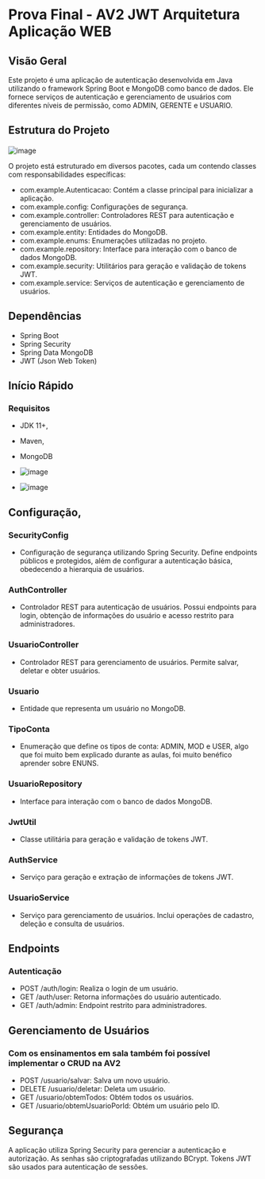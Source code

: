 # Prova Final - AV2 JWT Arquitetura Aplicação WEB
## Visão Geral
Este projeto é uma aplicação de autenticação desenvolvida em Java utilizando o framework Spring Boot e MongoDB como banco de dados. Ele fornece serviços de autenticação e gerenciamento de usuários com diferentes níveis de permissão, como ADMIN, GERENTE e USUARIO.

## Estrutura do Projeto
#### 
![image](https://github.com/lucascoutop/AV2/assets/105723795/1736e343-5f0a-46bd-b8f1-26a9be40f304)

O projeto está estruturado em diversos pacotes, cada um contendo classes com responsabilidades específicas:

- com.example.Autenticacao: Contém a classe principal para inicializar a aplicação.
- com.example.config: Configurações de segurança.
- com.example.controller: Controladores REST para autenticação e gerenciamento de usuários.
- com.example.entity: Entidades do MongoDB.
- com.example.enums: Enumerações utilizadas no projeto.
- com.example.repository: Interface para interação com o banco de dados MongoDB.
- com.example.security: Utilitários para geração e validação de tokens JWT.
- com.example.service: Serviços de autenticação e gerenciamento de usuários.


## Dependências
- Spring Boot
- Spring Security
- Spring Data MongoDB
- JWT (Json Web Token)



## Início Rápido
### Requisitos
- JDK 11+,
- Maven,

- MongoDB
- ![image](https://github.com/lucascoutop/AV2/assets/105723795/8b2a0f5d-cff1-4e5f-96ae-7412726a159c)
- ![image](https://github.com/lucascoutop/AV2/assets/105723795/aded2261-7ee1-487f-b720-b61f3a73a4e9)




## Configuração,


### SecurityConfig
- Configuração de segurança utilizando Spring Security. Define endpoints públicos e protegidos, além de configurar a autenticação básica, obedecendo a hierarquia de usuários.

### AuthController
- Controlador REST para autenticação de usuários. Possui endpoints para login, obtenção de informações do usuário e acesso restrito para administradores.

### UsuarioController
- Controlador REST para gerenciamento de usuários. Permite salvar, deletar e obter usuários.

### Usuario
- Entidade que representa um usuário no MongoDB.

### TipoConta
- Enumeração que define os tipos de conta: ADMIN, MOD e USER, algo que foi muito bem explicado durante as aulas, foi muito benéfico aprender sobre ENUNS.

### UsuarioRepository
- Interface para interação com o banco de dados MongoDB.

### JwtUtil
- Classe utilitária para geração e validação de tokens JWT.

### AuthService
- Serviço para geração e extração de informações de tokens JWT.

### UsuarioService
- Serviço para gerenciamento de usuários. Inclui operações de cadastro, deleção e consulta de usuários.

## Endpoints
### Autenticação
- POST /auth/login: Realiza o login de um usuário.
- GET /auth/user: Retorna informações do usuário autenticado.
- GET /auth/admin: Endpoint restrito para administradores.

## Gerenciamento de Usuários
### Com os ensinamentos em sala também foi possível implementar o CRUD na AV2
- POST /usuario/salvar: Salva um novo usuário.
- DELETE /usuario/deletar: Deleta um usuário.
- GET /usuario/obtemTodos: Obtém todos os usuários.
- GET /usuario/obtemUsuarioPorId: Obtém um usuário pelo ID.

## Segurança
A aplicação utiliza Spring Security para gerenciar a autenticação e autorização. As senhas são criptografadas utilizando BCrypt. Tokens JWT são usados para autenticação de sessões.
